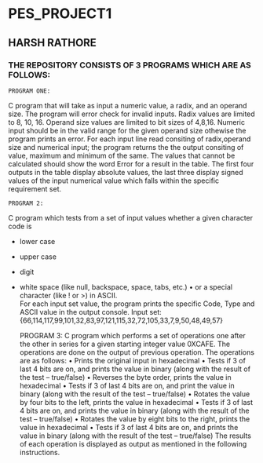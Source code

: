 # PES_PROJECT1

## HARSH RATHORE

### THE REPOSITORY CONSISTS OF 3 PROGRAMS WHICH ARE AS FOLLOWS:
    
    PROGRAM ONE:
C program that will take as input a numeric value, a radix, and an operand size. The program will error check for invalid inputs.  Radix values are limited to 8, 10, 16.  Operand size values are limited to bit sizes of 4,8,16.  Numeric input should be in the valid range for the given operand size othewise the program prints an error.  For each input line read consiting of radix,operand size and numerical input; the program returns the the output consiting of value, maximum and minimum of the same. The values that cannot be calculated should show the word Error for a result in the table.  The first four outputs in the table display absolute values, the last three display signed values of the input numerical value which falls within the specific requirement set.
    
    PROGRAM 2:
C program which tests from a set of input values whether a given character code is 
*	lower case
*	upper case
*	digit
*	white space (like null, backspace, space, tabs, etc.)
•	or a special character (like ! or >) in ASCII.  
For each input set value, the program prints the specific Code, Type and ASCII value in the output console.
Input set:  {66,114,117,99,101,32,83,97,121,115,32,72,105,33,7,9,50,48,49,57}

    PROGRAM 3:
C program which performs a set of operations one after the other in series for a given starting integer value 0XCAFE. The operations are done on the output of previous operation. The operations are as follows:
•	Prints the original input in hexadecimal
•	Tests if 3 of last 4 bits are on, and prints the value in binary (along with the result of the test – true/false)
•	Reverses the byte order, prints the value in hexadecimal
•	Tests if 3 of last 4 bits are on, and print the value in binary (along with the result of the test – true/false)
•	Rotates the value by four bits to the left, prints the value in hexadecimal
•	Tests if 3 of last 4 bits are on, and prints the value in binary (along with the result of the test – true/false)
•	Rotates the value by eight bits to the right, prints the value in hexadecimal
•	Tests if 3 of last 4 bits are on, and prints the value in binary (along with the result of the test – true/false)
The results of each operation is displayed as output as mentioned in the following instructions.



    

 

